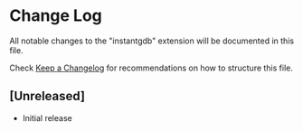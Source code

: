 # Change Log

All notable changes to the "instantgdb" extension will be documented in this file.

Check [Keep a Changelog](http://keepachangelog.com/) for recommendations on how to structure this file.

## [Unreleased]

- Initial release